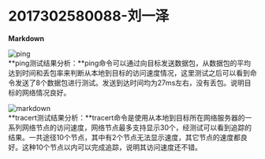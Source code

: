 # 2017302580088-刘一泽

**Markdown**

![ping](https://github.com/WHU-LiuYize/088-LiuYize/blob/master/ping.png?raw=true "ping")   
**ping测试结果分析：**ping命令可以通过向目标发送数据包，从数据包的平均达到时间和丢包率来判断从本地到目标的访问速度情况，这里测试之后可以看到命令发送了8个数据包进行测试。发送到达时间均为27ms左右，没有丢包。说明目标的网络情况良好。

![markdown](https://github.com/WHU-LiuYize/088-LiuYize/blob/master/tracert.png?raw=true "markdown")  
**tracert测试结果分析：**tracert命令是使用从本地到目标所在网络服务器的一系列网络节点的访问速度，网络节点最多支持显示30个，经测试可以看到追踪的结果。一共途径10个节点，其中有2个节点无法显示速度，其它节点的速度都良好。这种10个节点以内可以完成追踪，说明其访问速度还不错。